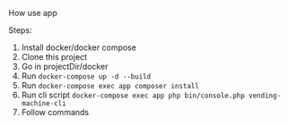 How use app

Steps:
1. Install docker/docker compose
2. Clone this project
3. Go in projectDir/docker
4. Run `docker-compose up -d --build`
5. Run `docker-compose exec app composer install`
6. Run cli script `docker-compose exec app php bin/console.php vending-machine-cli`
7. Follow commands
